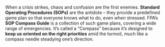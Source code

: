 When a crisis strikes, chaos and confusion are the first enemies. **Standard Operating Procedures (SOPs)** are the antidote – they provide a predefined game plan so that everyone knows what to do, even when stressed. FPA’s **SOP Compass Guide** is a collection of such game plans, covering a wide range of emergencies. It’s called a “Compass” because it’s designed to **keep us oriented on the right priorities** amid the turmoil, much like a compass needle steadying one’s direction.